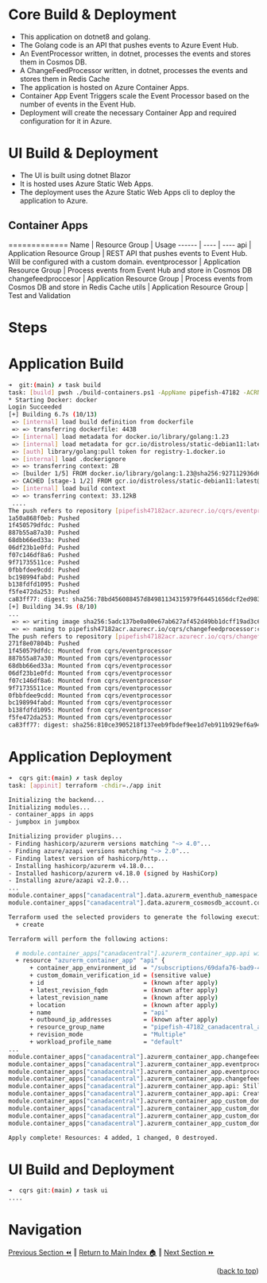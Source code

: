Core Build & Deployment
=============
* This application on dotnet8 and golang.
* The Golang code is an API that pushes events to Azure Event Hub.
* An EventProcessor written, in dotnet, processes the events and stores them in Cosmos DB.
* A ChangeFeedProcessor written, in dotnet, processes the events and stores them in Redis Cache
* The application is hosted on Azure Container Apps.
* Container App Event Triggers scale the Event Processor based on the number of events in the Event Hub.
* Deployment will create the necessary Container App and required configuration for it in Azure.

UI Build & Deployment
=============
* The UI is built using dotnet Blazor
* It is hosted uses Azure Static Web Apps.
* The deployment uses the Azure Static Web Apps cli to deploy the application to Azure.

## Container Apps
=============
Name | Resource Group | Usage 
------ | ---- | ----
api | Application Resource Group  | REST API that pushes events to Event Hub. Will be configured with a custom domain.
eventprocessor | Application Resource Group  | Process events from Event Hub and store in Cosmos DB
changefeedproccesor | Application Resource Group | Process events from Cosmos DB and store in Redis Cache
utils | Application Resource Group | Test and Validation

# Steps
Application Build
=============
```bash
➜  git:(main) ✗ task build
task: [build] pwsh ./build-containers.ps1 -AppName pipefish-47182 -ACRName pipefish47182acr -CommitVersion ca83ff77 -SourceRootPath "../src"
* Starting Docker: docker                                                                                                                            
Login Succeeded
[+] Building 6.7s (10/13)                                                                                                              docker:default
 => [internal] load build definition from dockerfile                                                                                             0.0s
 => => transferring dockerfile: 443B                                                                                                             0.0s
 => [internal] load metadata for docker.io/library/golang:1.23                                                                                   0.6s
 => [internal] load metadata for gcr.io/distroless/static-debian11:latest                                                                        0.3s
 => [auth] library/golang:pull token for registry-1.docker.io                                                                                    0.0s
 => [internal] load .dockerignore                                                                                                                0.0s
 => => transferring context: 2B                                                                                                                  0.0s
 => [builder 1/5] FROM docker.io/library/golang:1.23@sha256:927112936d6b496ed95f55f362cc09da6e3e624ef868814c56d55bd7323e0959                     0.0s
 => CACHED [stage-1 1/2] FROM gcr.io/distroless/static-debian11:latest@sha256:1dbe426d60caed5d19597532a2d74c8056cd7b1674042b88f7328690b5ead8ed   0.0s
 => [internal] load build context                                                                                                                0.1s
 => => transferring context: 33.12kB                                                                                                             0.0s
 ....
The push refers to repository [pipefish47182acr.azurecr.io/cqrs/eventprocessor]
1a50a868f0eb: Pushed
1f450579dfdc: Pushed
887b55a87a30: Pushed
68dbb66ed33a: Pushed
06df23b1e0fd: Pushed
f07c146df8a6: Pushed
9f71735511ce: Pushed
0fbbfdee9cdd: Pushed
bc198994fabd: Pushed
b138fdfd1095: Pushed
f5fe472da253: Pushed
ca83ff77: digest: sha256:78bd456088457d84981134315979f64451656dcf2ed983ccf03bee0d6f1f8950 size: 2630
[+] Building 34.9s (8/10)                                                       
...
 => => writing image sha256:5adc137be0a00e67ab627af452d49bb1dcff19ad3c6fe8e748b9e42b6a265e81                                                     0.0s
 => => naming to pipefish47182acr.azurecr.io/cqrs/changefeedprocessor:ca83ff77                                                                   0.0s
The push refers to repository [pipefish47182acr.azurecr.io/cqrs/changefeedprocessor]
271f8e07804b: Pushed
1f450579dfdc: Mounted from cqrs/eventprocessor
887b55a87a30: Mounted from cqrs/eventprocessor
68dbb66ed33a: Mounted from cqrs/eventprocessor
06df23b1e0fd: Mounted from cqrs/eventprocessor
f07c146df8a6: Mounted from cqrs/eventprocessor
9f71735511ce: Mounted from cqrs/eventprocessor
0fbbfdee9cdd: Mounted from cqrs/eventprocessor
bc198994fabd: Mounted from cqrs/eventprocessor
b138fdfd1095: Mounted from cqrs/eventprocessor
f5fe472da253: Mounted from cqrs/eventprocessor
ca83ff77: digest: sha256:810ce3905218f137eeb9fbdef9ee1d7eb911b929ef6a944d1fc85c59193e36f0 size: 2631
```

Application Deployment 
=============
```bash
➜  cqrs git:(main) ✗ task deploy
task: [appinit] terraform -chdir=./app init

Initializing the backend...
Initializing modules...
- container_apps in apps
- jumpbox in jumpbox

Initializing provider plugins...
- Finding hashicorp/azurerm versions matching "~> 4.0"...
- Finding azure/azapi versions matching "~> 2.0"...
- Finding latest version of hashicorp/http...
- Installing hashicorp/azurerm v4.18.0...
- Installed hashicorp/azurerm v4.18.0 (signed by HashiCorp)
- Installing azure/azapi v2.2.0...
...
module.container_apps["canadacentral"].data.azurerm_eventhub_namespace.cqrs: Read complete after 2s [id=/subscriptions/69dafa76-bad9-48a7-a96a-e1f25830a5b0/resourceGroups/pipefish-47182_canadacentral_apps_rg/providers/Microsoft.EventHub/namespaces/pipefish-47182-canadacentral-eventhubs]
module.container_apps["canadacentral"].data.azurerm_cosmosdb_account.cqrs: Read complete after 2s [id=/subscriptions/69dafa76-bad9-48a7-a96a-e1f25830a5b0/resourceGroups/pipefish-47182_global_rg/providers/Microsoft.DocumentDB/databaseAccounts/pipefish-47182-cosmosdb]

Terraform used the selected providers to generate the following execution plan. Resource actions are indicated with the following symbols:
  + create

Terraform will perform the following actions:

  # module.container_apps["canadacentral"].azurerm_container_app.api will be created
  + resource "azurerm_container_app" "api" {
      + container_app_environment_id  = "/subscriptions/69dafa76-bad9-48a7-a96a-e1f25830a5b0/resourceGroups/pipefish-47182_canadacentral_infra_rg/providers/Microsoft.App/managedEnvironments/pipefish-47182-canadacentral-env"
      + custom_domain_verification_id = (sensitive value)
      + id                            = (known after apply)
      + latest_revision_fqdn          = (known after apply)
      + latest_revision_name          = (known after apply)
      + location                      = (known after apply)
      + name                          = "api"
      + outbound_ip_addresses         = (known after apply)
      + resource_group_name           = "pipefish-47182_canadacentral_apps_rg"
      + revision_mode                 = "Multiple"
      + workload_profile_name         = "default"
...
module.container_apps["canadacentral"].azurerm_container_app.changefeedprocessor: Still creating... [20s elapsed]
module.container_apps["canadacentral"].azurerm_container_app.eventprocessor: Still creating... [20s elapsed]
module.container_apps["canadacentral"].azurerm_container_app.eventprocessor: Creation complete after 27s [id=/subscriptions/69dafa76-bad9-48a7-a96a-e1f25830a5b0/resourceGroups/pipefish-47182_canadacentral_apps_rg/providers/Microsoft.App/containerApps/eventprocessor]
module.container_apps["canadacentral"].azurerm_container_app.changefeedprocessor: Creation complete after 29s [id=/subscriptions/69dafa76-bad9-48a7-a96a-e1f25830a5b0/resourceGroups/pipefish-47182_canadacentral_apps_rg/providers/Microsoft.App/containerApps/changefeedprocessor]
module.container_apps["canadacentral"].azurerm_container_app.api: Still creating... [30s elapsed]
module.container_apps["canadacentral"].azurerm_container_app.api: Creation complete after 31s [id=/subscriptions/69dafa76-bad9-48a7-a96a-e1f25830a5b0/resourceGroups/pipefish-47182_canadacentral_apps_rg/providers/Microsoft.App/containerApps/api]
module.container_apps["canadacentral"].azurerm_container_app_custom_domain.api: Creating...
module.container_apps["canadacentral"].azurerm_container_app_custom_domain.api: Still creating... [10s elapsed]
module.container_apps["canadacentral"].azurerm_container_app_custom_domain.api: Still creating... [20s elapsed]
module.container_apps["canadacentral"].azurerm_container_app_custom_domain.api: Creation complete after 21s [id=/subscriptions/69dafa76-bad9-48a7-a96a-e1f25830a5b0/resourceGroups/pipefish-47182_canadacentral_apps_rg/providers/Microsoft.App/containerApps/api/customDomainName/api.ingress.bjdazure.tech]

Apply complete! Resources: 4 added, 1 changed, 0 destroyed.      
```

# UI Build and Deployment 
```bash
➜  cqrs git:(main) ✗ task ui
....
```

# Navigation
[Previous Section ⏪](../docs/infrastructure.md) ‖ [Return to Main Index 🏠](../Readme.md) ‖ [Next Section ⏩](../docs/testing.md) 
<p align="right">(<a href="#build">back to top</a>)</p>